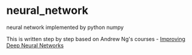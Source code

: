 # neural_network
neural network implemented by python numpy

This is written step by step based on Andrew Ng's courses - [Improving Deep Neural Networks](https://www.coursera.org/learn/deep-neural-network) 

